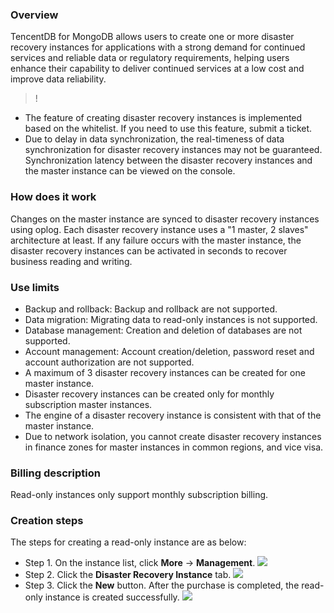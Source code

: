 ### Overview 
TencentDB for MongoDB allows users to create one or more disaster recovery instances for applications with a strong demand for continued services and reliable data or regulatory requirements, helping users enhance their capability to deliver continued services at a low cost and improve data reliability.
>!
- The feature of creating disaster recovery instances is implemented based on the whitelist. If you need to use this feature, submit a ticket.
- Due to delay in data synchronization, the real-timeness of data synchronization for disaster recovery instances may not be guaranteed. Synchronization latency between the disaster recovery instances and the master instance can be viewed on the console.

### How does it work 
Changes on the master instance are synced to disaster recovery instances using oplog. Each disaster recovery instance uses a "1 master, 2 slaves" architecture at least. If any failure occurs with the master instance, the disaster recovery instances can be activated in seconds to recover business reading and writing.
### Use limits 
- Backup and rollback: Backup and rollback are not supported.
- Data migration: Migrating data to read-only instances is not supported.
- Database management: Creation and deletion of databases are not supported.
- Account management: Account creation/deletion, password reset and account authorization are not supported.
- A maximum of 3 disaster recovery instances can be created for one master instance.
- Disaster recovery instances can be created only for monthly subscription master instances.
- The engine of a disaster recovery instance is consistent with that of the master instance.
- Due to network isolation, you cannot create disaster recovery instances in finance zones for master instances in common regions, and vice visa.

### Billing description 
Read-only instances only support monthly subscription billing.

### Creation steps 
The steps for creating a read-only instance are as below:
- Step 1. On the instance list, click **More** -> **Management**.
	![](https://main.qcloudimg.com/raw/708eae19f300afe99a69281e9e02a6b6.png)
- Step 2. Click the **Disaster Recovery Instance** tab.
	![](https://main.qcloudimg.com/raw/d189ed8906f9b4130892ad1104444809.png)
- Step 3. Click the **New** button. After the purchase is completed, the read-only instance is created successfully.
	![](https://main.qcloudimg.com/raw/f3a793223473a283c7f96e1dbf026f4c.png)

